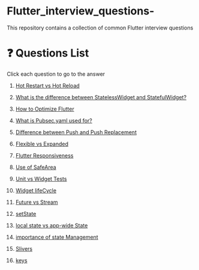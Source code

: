 # Flutter_interview_questions-
This repository contains a collection of common Flutter interview questions 
# :question: Questions List
Click each question to go to the answer 

1. [ Hot Restart vs Hot Reload](https://github.com/Amjadyabroudi128/Flutter_interview_questions-/blob/main/Flutter%20Q%26A/Q01)

2. [What is the difference between StatelessWidget and StatefulWidget?](https://github.com/Amjadyabroudi128/Flutter_interview_questions-/blob/main/Flutter%20Q%26A/Q02)
3. [How to Optimize Flutter](https://github.com/Amjadyabroudi128/Flutter_interview_questions-/blob/main/Flutter%20Q%26A/Q03)
4. [What is Pubsec.yaml used for?](https://github.com/Amjadyabroudi128/Flutter_interview_questions-/blob/main/Flutter%20Q%26A/Q04)
5. [Difference between Push and Push Replacement](https://github.com/Amjadyabroudi128/Flutter_interview_questions-/blob/main/Flutter%20Q%26A/Q05)
6. [Flexible vs Expanded](https://github.com/Amjadyabroudi128/Flutter_interview_questions-/blob/main/Flutter%20Q%26A/Q06)
7. [Flutter Responsiveness](https://github.com/Amjadyabroudi128/Flutter_interview_questions-/blob/main/Flutter%20Q%26A/Q07)
8. [Use of SafeArea](https://github.com/Amjadyabroudi128/Flutter_interview_questions-/blob/main/Flutter%20Q%26A/Q08)
9. [Unit vs Widget Tests](https://github.com/Amjadyabroudi128/Flutter_interview_questions-/blob/main/Flutter%20Q%26A/Q09)
10. [Widget lifeCycle](https://github.com/Amjadyabroudi128/Flutter_interview_questions-/blob/main/Flutter%20Q%26A/Q10)
11. [Future vs Stream](https://github.com/Amjadyabroudi128/Flutter_interview_questions-/blob/main/Flutter%20Q%26A/Q11)
12. [setState](https://github.com/Amjadyabroudi128/Flutter_interview_questions-/blob/main/Flutter%20Q%26A/Q12)
13. [local state vs app-wide State](https://github.com/Amjadyabroudi128/Flutter_interview_questions-/blob/main/Flutter%20Q%26A/Q13)
14. [importance of state Management](https://github.com/Amjadyabroudi128/Flutter_interview_questions-/blob/main/Flutter%20Q%26A/Q15)
15. [Slivers](https://github.com/Amjadyabroudi128/Flutter_interview_questions-/blob/main/Flutter%20Q%26A/Q14)
16. [keys](https://github.com/Amjadyabroudi128/Flutter_interview_questions-/blob/main/Flutter%20Q%26A/Q16)
